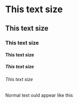# This text size
## This text size
### This text size
#### This text size
##### This text size
###### This text size




Normal text ould appear like this
